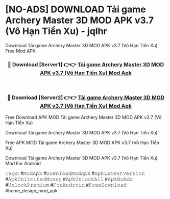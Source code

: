 # [NO-ADS] DOWNLOAD Tải game Archery Master 3D MOD APK v3.7 (Vô Hạn Tiền Xu) - jqlhr
Download Tải game Archery Master 3D MOD APK v3.7 (Vô Hạn Tiền Xu) Free Mod APK

<div align="center">
<h3>🔴 Download [Server1] 👉👉 <a href="https://apk-comot.site?title=Tải_game_Archery_Master_3D_MOD_APK_v3.7_(Vô_Hạn_Tiền_Xu)">Tải game Archery Master 3D MOD APK v3.7 (Vô Hạn Tiền Xu) Mod Apk</a></h3><br>

<h3>🔴 Download [Server2] 👉👉 <a href="https://apk-comot.site?title=Tải_game_Archery_Master_3D_MOD_APK_v3.7_(Vô_Hạn_Tiền_Xu)">Tải game Archery Master 3D MOD APK v3.7 (Vô Hạn Tiền Xu) Mod Apk</a></h3>
</div>


Free Download APK MOD Tải game Archery Master 3D MOD APK v3.7 (Vô Hạn Tiền Xu)

Download Tải game Archery Master 3D MOD APK v3.7 (Vô Hạn Tiền Xu) 

Free APK MOD Tải game Archery Master 3D MOD APK v3.7 (Vô Hạn Tiền Xu) 

Download Tải game Archery Master 3D MOD APK v3.7 (Vô Hạn Tiền Xu) Mod For Android

𝚃𝚊𝚐𝚜: #𝙼𝚘𝚍𝙰𝚙𝚔 #𝙳𝚘𝚠𝚗𝚕𝚘𝚊𝚍𝙼𝚘𝚍𝙰𝚙𝚔 #𝙰𝚙𝚔𝙻𝚊𝚝𝚎𝚜𝚝𝚅𝚎𝚛𝚜𝚒𝚘𝚗 #𝙰𝚙𝚔𝚄𝚗𝚕𝚒𝚖𝚒𝚝𝚎𝚍𝙼𝚘𝚗𝚎𝚢 #𝙰𝚙𝚔𝚄𝚗𝚕𝚘𝚌𝚔𝙰𝚕𝚕 #𝙰𝚙𝚔𝙽𝚘𝙰𝚍𝚜 #𝚄𝚗𝚕𝚘𝚌𝚔𝙿𝚛𝚎𝚖𝚒𝚞𝚖 #𝙵𝚘𝚛𝙰𝚗𝚍𝚛𝚘𝚒𝚍 #𝙵𝚛𝚎𝚎𝙳𝚘𝚠𝚗𝚕𝚘𝚊𝚍 #home_design_mod_apk